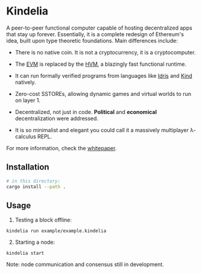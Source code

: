Kindelia
========

A peer-to-peer functional computer capable of hosting decentralized apps that stay up forever. Essentially, it is a complete redesign of Ethereum's idea, built upon type theoretic foundations. Main differences include:

- There is no native coin. It is not a cryptocurrency, it is a cryptocomputer.

- The [EVM](https://ethereum.org/en/developers/docs/evm/) is replaced by the [HVM](https://github.com/kindelia/hvm), a blazingly fast functional runtime.

- It can run formally verified programs from languages like [Idris](https://github.com/idris-lang/Idris2) and [Kind](https://github.com/kindelia/kind) natively.

- Zero-cost SSTOREs, allowing dynamic games and virtual worlds to run on layer 1.

- Decentralized, not just in code. **Political** and **economical** decentralization were addressed.

- It is so minimalist and elegant you could call it a massively multiplayer λ-calculus REPL.

For more information, check the [whitepaper](WHITEPAPER.md).

Installation
------------

```bash
# in this directory:
cargo install --path .
```

Usage
-----

1. Testing a block offline:

```
kindelia run example/example.kindelia
```

2. Starting a node:

```
kindelia start
```

Note: node communication and consensus still in development.

